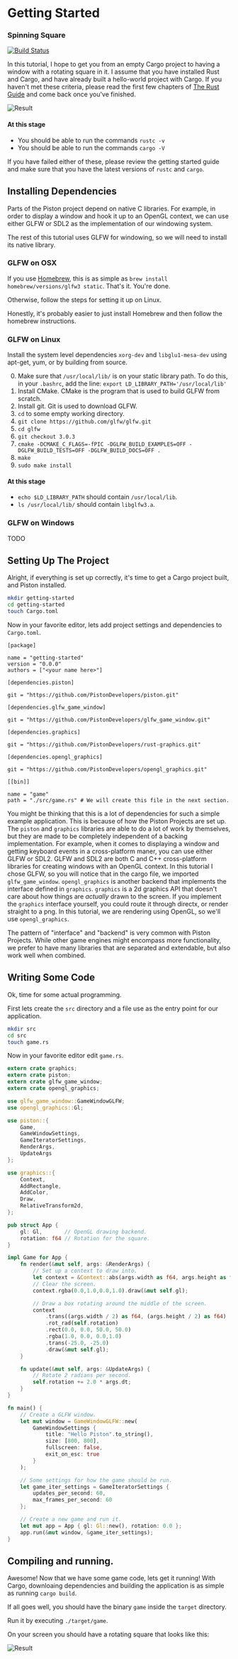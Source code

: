 # Getting Started
### Spinning Square

[![Build Status](https://travis-ci.org/TyOverby/Piston-Tutorial.svg?branch=master)](https://travis-ci.org/TyOverby/Piston-Tutorial)

In this tutorial, I hope to get you from an empty Cargo project to having a
window with a rotating square in it.
I assume that you have installed Rust and Cargo, and have already built a
hello-world project with Cargo.
If you haven't met these criteria, please read the first few chapters of
[The Rust Guide](http://doc.rust-lang.org/guide.html) and come back once
you've finished.

![Result](./out.gif)

#### At this stage

* You should be able to run the commands `rustc -v`
* You should be able to run the commands `cargo -V`

If you have failed either of these, please review the getting started
guide and make sure that you have the latest versions of `rustc` and `cargo`.

## Installing Dependencies

Parts of the Piston project depend on native C libraries.  For example, in
order to display a window and hook it up to an OpenGL context, we can use
either GLFW or SDL2 as the implementation of our windowing system.

The rest of this tutorial uses GLFW for windowing, so we will need to
install its native library.

### GLFW on OSX

If you use [Homebrew](http://brew.sh), this is as simple as
`brew install homebrew/versions/glfw3 static`.  That's it.  You're done.

Otherwise, follow the steps for setting it up on Linux.

Honestly, it's probably easier to just install Homebrew and then follow the
homebrew instructions.

### GLFW on Linux

Install the system level dependencies `xorg-dev` and `libglu1-mesa-dev`
using apt-get, yum, or by building from source.

0. Make sure that `/usr/local/lib/` is on your static library path.
   To do this, in your `.bashrc`, add the line:
   `export LD_LIBRARY_PATH='/usr/local/lib'`
1. Install CMake.  CMake is the program that is used to build GLFW
   from scratch.
2. Install git.  Git is used to download GLFW.
3. `cd` to some empty working directory.
4. `git clone https://github.com/glfw/glfw.git`
5. `cd glfw`
6. `git checkout 3.0.3`
7. `cmake -DCMAKE_C_FLAGS=-fPIC -DGLFW_BUILD_EXAMPLES=OFF -DGLFW_BUILD_TESTS=OFF -DGLFW_BUILD_DOCS=OFF .`
8. `make`
9. `sudo make install`

#### At this stage

* `echo $LD_LIBRARY_PATH` should contain `/usr/local/lib`.
* `ls /usr/local/lib/` should contain `libglfw3.a`.


### GLFW on Windows
TODO



## Setting Up The Project

Alright, if everything is set up correctly, it's time to get a Cargo project
built, and Piston installed.

```bash
mkdir getting-started
cd getting-started
touch Cargo.toml
```

Now in your favorite editor, lets add project settings and dependencies to
`Cargo.toml`.


```
[package]

name = "getting-started"
version = "0.0.0"
authors = ["<your name here>"]

[dependencies.piston]

git = "https://github.com/PistonDevelopers/piston.git"

[dependencies.glfw_game_window]

git = "https://github.com/PistonDevelopers/glfw_game_window.git"

[dependencies.graphics]

git = "https://github.com/PistonDevelopers/rust-graphics.git"

[dependencies.opengl_graphics]

git = "https://github.com/PistonDevelopers/opengl_graphics.git"

[[bin]]

name = "game"
path = "./src/game.rs" # We will create this file in the next section.
```

You might be thinking that this is a lot of dependencies for such a simple
example application.
This is because of how the Piston Projects are set up.
The `piston` and `graphics` libraries are able to do a lot of work by
themselves, but they are made to be completely independent of a
backing implementation.
For example, when it comes to displaying a window and getting keyboard events
in a cross-platform maner, you can use either GLFW or SDL2.
GLFW and SDL2 are both C and C++ cross-platform libraries for creating windows
with an OpenGL context.
In this tutorial I chose GLFW, so you will notice that in the cargo file, we
imported `glfw_game_window`.
`opengl_graphics` is another backend that implements the interface defined in
`graphics`.
`graphics` is a 2d graphics API that doesn't care about how things are
*actually* drawn to the screen.
If you implement the `graphics` interface yourself, you could route it
through directx, or render straight to a png.
In this tutorial, we are rendering using OpenGL, so we'll use `opengl_graphics`.

The pattern of "interface" and "backend" is very common with Piston Projects.
While other game engines might encompass more functionality, we prefer to have
many libraries that are separated and extendable, but also work well when
combined.


## Writing Some Code

Ok, time for some actual programming.

First lets create the `src` directory and a file use as the entry point for
our application.

```bash
mkdir src
cd src
touch game.rs
```

Now in your favorite editor edit `game.rs`.

```rust
extern crate graphics;
extern crate piston;
extern crate glfw_game_window;
extern crate opengl_graphics;

use glfw_game_window::GameWindowGLFW;
use opengl_graphics::Gl;

use piston::{
    Game,
    GameWindowSettings,
    GameIteratorSettings,
    RenderArgs,
    UpdateArgs
};

use graphics::{
    Context,
    AddRectangle,
    AddColor,
    Draw,
    RelativeTransform2d,
};

pub struct App {
    gl: Gl,       // OpenGL drawing backend.
    rotation: f64 // Rotation for the square.
}

impl Game for App {
    fn render(&mut self, args: &RenderArgs) {
        // Set up a context to draw into.
        let context = &Context::abs(args.width as f64, args.height as f64);
        // Clear the screen.
        context.rgba(0.0,1.0,0.0,1.0).draw(&mut self.gl);

        // Draw a box rotating around the middle of the screen.
        context
            .trans((args.width / 2) as f64, (args.height / 2) as f64)
            .rot_rad(self.rotation)
            .rect(0.0, 0.0, 50.0, 50.0)
            .rgba(1.0, 0.0, 0.0,1.0)
            .trans(-25.0, -25.0)
            .draw(&mut self.gl);
    }

    fn update(&mut self, args: &UpdateArgs) {
        // Rotate 2 radians per second.
        self.rotation += 2.0 * args.dt;
    }
}

fn main() {
    // Create a GLFW window.
    let mut window = GameWindowGLFW::new(
        GameWindowSettings {
            title: "Hello Piston".to_string(),
            size: [800, 800],
            fullscreen: false,
            exit_on_esc: true
        }
    );

    // Some settings for how the game should be run.
    let game_iter_settings = GameIteratorSettings {
        updates_per_second: 60,
        max_frames_per_second: 60
    };

    // Create a new game and run it.
    let mut app = App { gl: Gl::new(), rotation: 0.0 };
    app.run(&mut window, &game_iter_settings);
}
```

## Compiling and running.

Awesome!  Now that we have some game code, lets get it running!
With Cargo, downloaing dependencies and building the application is as
simple as running `cargo build`.

If all goes well, you should have the binary `game` inside the `target`
directory.

Run it by executing `./target/game`.

On your screen you should have a rotating square that looks like this:

![Result](./out.gif)
